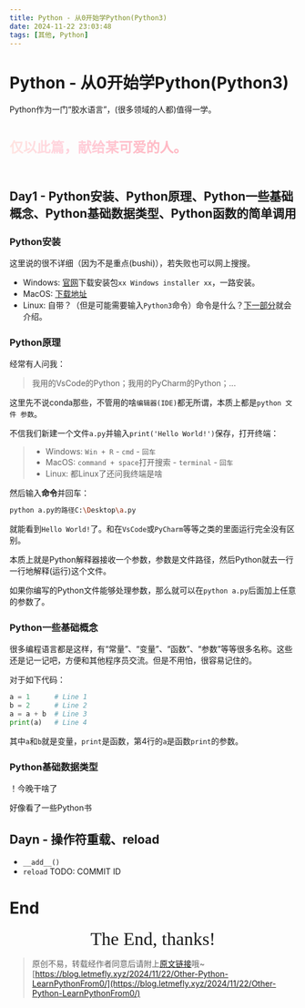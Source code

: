 ```yaml
---
title: Python - 从0开始学Python(Python3)
date: 2024-11-22 23:03:48
tags: [其他, Python]
---
```


# Python - 从0开始学Python(Python3)

Python作为一门“胶水语言”，(很多领域的人都)值得一学。

<p class="LetMeFly_ToCute">仅以此篇，献给某可爱的人。</p>

<!-- HTML写一个JS函数：我有一个`<p class="LetMeFly_ToCute">仅以此篇，献给某可爱的人。</p>`，使用JS将其变成可爱的色彩（颜色随时间变化，整体偏浅粉） -->
<!-- 颜色过于突兀了，设置渐变，彩虹色，后面文字到前面文字过渡 -->
<!-- 需要会动的粉色渐变，颜色从后往前移动 -->
<!-- 这个颜色挺好看的，但是不会动 -->

<!-- 我有这么一段HTML`<p class="LetMeFly_ToCute">仅以此篇，献给某可爱的人。</p>`，请写一个JS函数，2秒内点击这个p标签8次及以上的话，打开一个新页面。 -->
<!-- 写到一个文件里 -->

## Day1 - Python安装、Python原理、Python一些基础概念、Python基础数据类型、Python函数的简单调用

<span id="day1"></span>

### Python安装

这里说的很不详细（因为不是重点(bushi)），若失败也可以网上搜搜。

+ Windows: [官网](https://www.python.org/downloads/windows/)下载安装包`xx Windows installer xx`，一路安装。
+ MacOS: [下载地址](https://www.python.org/downloads/macos/)
+ Linux: 自带？（但是可能需要输入`Python3`命令）命令是什么？[下一部分](#python原理)就会介绍。

### Python原理

经常有人问我：

> 我用的VsCode的Python；我用的PyCharm的Python；...

这里先不说conda那些，不管用的啥`编辑器(IDE)`都无所谓，本质上都是`python 文件 参数`。

不信我们新建一个文件`a.py`并输入`print('Hello World!')`保存，打开终端：

> + Windows: `Win + R` - `cmd` - `回车`
> + MacOS: `command + space`打开搜索 - `terminal` - `回车`
> + Linux: 都Linux了还问我终端是啥

然后输入**命令**并回车：

```bash
python a.py的路径C:\Desktop\a.py
```

就能看到`Hello World!`了。和在`VsCode`或`PyCharm`等等之类的里面运行完全没有区别。

本质上就是Python解释器接收一个参数，参数是文件路径，然后Python就去一行一行地解释(运行)这个文件。

如果你编写的Python文件能够处理参数，那么就可以在`python a.py`后面加上任意的参数了。

### Python一些基础概念

很多编程语言都是这样，有“常量”、“变量”、“函数”、“参数”等等很多名称。这些还是记一记吧，方便和其他程序员交流。但是不用怕，很容易记住的。

对于如下代码：

```python
a = 1      # Line 1
b = 2      # Line 2
a = a + b  # Line 3
print(a)   # Line 4
```

其中`a`和`b`就是变量，`print`是函数，第4行的`a`是函数`print`的参数。

### Python基础数据类型

！今晚干啥了

好像看了一些Python书

## Dayn - 操作符重载、reload

+ `__add__()`
+ `reload` TODO: COMMIT ID

# End

<style name="LetMeFly_ToCute">
    .LetMeFly_ToCute {
        font-size: 24px;
        font-weight: bold;
        background: linear-gradient(to left, #FFB6C1, #FFC0CB, #FFD1DC, #FFE4E1); /* 粉色渐变 */
        -webkit-background-clip: text;
        background-clip: text;   /* 还定义标准属性“background-clip”以实现兼容性css(vendorPrefix) */
        color: transparent;
        display: inline-block; /* 确保渐变效果应用于整个元素 */
        animation: pinkGradientMove 5s linear infinite;
    }

    @keyframes pinkGradientMove {
        0% {
            background-position: 100% 50%;
        }
        100% {
            background-position: 0% 50%;
        }
    }
</style>

<script name="LetMeFly_ToCute">
    document.addEventListener('DOMContentLoaded', function() {
        const pElement = document.querySelector('.LetMeFly_ToCute');
        let clickCount = 0;
        const targetClicks = 5;
        const timeLimit = 1000; // 1秒
        let startTime = Date.now();

        // 添加点击事件监听器
        function handleClick() {
            const currentTime = Date.now();
            if (currentTime - startTime <= timeLimit) {
                clickCount++;
                if (clickCount == targetClicks) {
                    openNewPage();
                    clickCount = 0;
                }
            } else {
                // 如果时间超过限制，重置计数器和开始时间
                clickCount = 1; // 重置计数器
                startTime = currentTime; // 重置开始时间
            }
        }

        pElement.addEventListener('click', handleClick);

        function openNewPage() {
            window.open('https://letmefly.xyz/He0/shykeke/WeCan/', '_blank');
        }
    });
</script>

<center><font size="6px" face="Ink Free">The End, thanks!</font></center>

> 原创不易，转载经作者同意后请附上[原文链接](https://blog.letmefly.xyz/2024/11/22/Other-Python-LearnPythonFrom0/)哦~
> [https://blog.letmefly.xyz/2024/11/22/Other-Python-LearnPythonFrom0/](https://blog.letmefly.xyz/2024/11/22/Other-Python-LearnPythonFrom0/)
